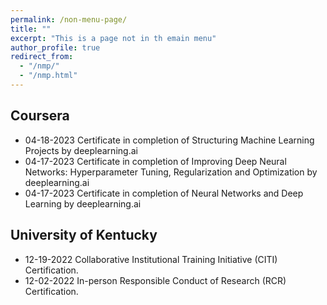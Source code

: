 ```yaml
---
permalink: /non-menu-page/
title: ""
excerpt: "This is a page not in th emain menu"
author_profile: true
redirect_from: 
  - "/nmp/"
  - "/nmp.html"
---
```

## Coursera
  * 04-18-2023 Certificate in completion of Structuring Machine Learning Projects by deeplearning.ai 
  * 04-17-2023 Certificate in completion of Improving Deep Neural Networks: Hyperparameter Tuning, Regularization and Optimization by deeplearning.ai
  * 04-17-2023 Certificate in completion of Neural Networks and Deep Learning by deeplearning.ai

## University of Kentucky
  * 12-19-2022 Collaborative Institutional Training Initiative (CITI) Certification.
  * 12-02-2022 In-person Responsible Conduct of Research (RCR) Certification.
